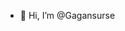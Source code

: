 - 👋 Hi, I’m @Gagansurse


<!---
Gagansurse/DynamoDbCrud is a ✨ special ✨ repository because its `README.md` (this file) appears on your GitHub profile.
You can click the Preview link to take a look at your changes.
--->
